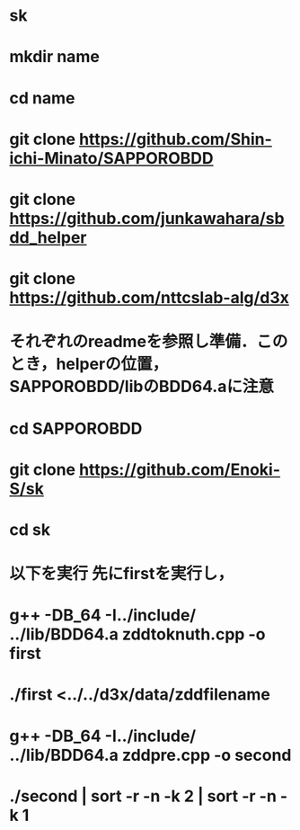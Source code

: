 # sk

# mkdir name
# cd name
# git clone https://github.com/Shin-ichi-Minato/SAPPOROBDD
# git clone https://github.com/junkawahara/sbdd_helper
# git clone https://github.com/nttcslab-alg/d3x
# それぞれのreadmeを参照し準備．このとき，helperの位置，SAPPOROBDD/libのBDD64.aに注意
# cd SAPPOROBDD
# git clone https://github.com/Enoki-S/sk
# cd sk
# 以下を実行 先にfirstを実行し，
# g++ -DB_64 -I../include/ ../lib/BDD64.a zddtoknuth.cpp -o first
# ./first <../../d3x/data/zddfilename
# g++ -DB_64 -I../include/ ../lib/BDD64.a zddpre.cpp -o second
# ./second | sort -r -n -k 2 | sort -r -n -k 1
